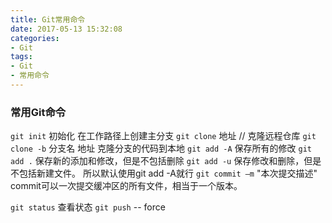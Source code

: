 ```yaml
---
title: Git常用命令
date: 2017-05-13 15:32:08
categories: 
- Git
tags: 
- Git
- 常用命令
---
```

### 常用Git命令
`git init`  初始化 在工作路径上创建主分支
`git clone` 地址 // 克隆远程仓库
`git clone -b` 分支名 地址 克隆分支的代码到本地
`git add -A` 保存所有的修改
`git add .` 保存新的添加和修改，但是不包括删除
`git add -u` 保存修改和删除，但是不包括新建文件。
所以默认使用git add -A就行
`git commit –m` "本次提交描述" commit可以一次提交缓冲区的所有文件，相当于一个版本。
<!--more-->

`git status`  查看状态
`git push` -- force




